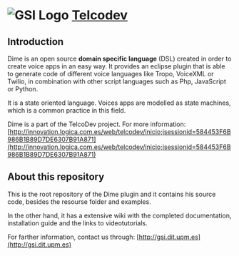 ![GSI Logo](http://gsi.dit.upm.es/templates/jgsi/images/logo.png)
[Telcodev](http://gsi.dit.upm.es)
==================================

Introduction
---------------------

Dime is an open source **domain specific language** (DSL) created in order to create voice apps in an easy way. It provides an eclipse plugin that is able to generate code of different voice languages like Tropo, VoiceXML or Twilio, in combination with other script languages such as Php, JavaScript or Python.

It is a state oriented language. Voices apps are modelled as state machines, which is a common practice in this field.

Dime is a part of the TelcoDev project. For more information: [http://innovation.logica.com.es/web/telcodev/inicio;jsessionid=584453F6B986B1B89D7DE6307B91A871](http://innovation.logica.com.es/web/telcodev/inicio;jsessionid=584453F6B986B1B89D7DE6307B91A871)

About this repository
------------------------------

This is the root repository of the Dime plugin and it contains his source code, besides the resourse folder and examples. 

In the other hand, it has a extensive wiki with the completed documentation, installation guide and the links to videotutorials.



For farther information, contact us through: [http://gsi.dit.upm.es](http://gsi.dit.upm.es)
